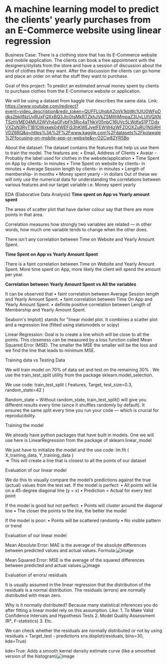 # A machine learning model to predict the clients' yearly purchases from an E-Commerce website using linear regression

Business Case: There is a clothing store that has its E-Commerce website and mobile application. The clients can book a free appointment with the designers/stylists from the store and have a session of discussion about the kind of clothes that they want. After the discussion the clients can go home and place an order on what the stuff they want to purchase.

Goal of this project: To predict an estimated annual money spent by clients to purchase clothes from the E-Commerce website or application.

We will be using a dataset from kaggle that describes the same data. Link: https://www.youtube.com/redirect?event=video_description&redir_token=QUFFLUhqbXZpVk1kbWc1UlU0WFpDdks2bkltNzUyRUxFQXxBQ3Jtc0tsMkRTZkhJVkZSMjlhMmpaZ3UyLUtVQXNTSzhVME04MUI2WVh4aGFvbFh3Rjc4aTNkV05nbC16UVc5LWdfaS1PTDdxVXZsN3RyT1B1OWxkek04WEFiS3hKWEJyelFEWW4zWFZOOXZuRU1NSjRHVDZ6RQ&q=https%3A%2F%2Fwww.kaggle.com%2Fdatasets%2Fkolawale%2Ffocusing-on-mobile-app-or-website&v=O2Cw82YR5Bo

About the dataset: The dataset contains the features that help us use them to train the model. The features are:
	• Email, Address of Clients
	• Avatar - Probably the label used for clothes in the website/application
	• Time Spent on App by clients- in minutes
	• Time Spent on website by clients-  in minutes
	• Average Session length by clients-  in minutes
	• Length of membership-  in months
	• Money spent yearly - in dollars
Out of these we will only use the numerical data for understanding the correlations between various features and our target variable i.e. Money spent yearly

EDA (Elaborative Data Analysis)
**Time spent on App vs Yearly amount spent**


The areas of scatter plot that have darker colour say that there are more points in that area.

Correlation measures how strongly two variables are related — in other words, how much one variable tends to change when the other does.

There isn't any correlation between Time on Website and Yearly Amount Spent.

**Time Spent on App vs Yearly Amount Spent**

There is a faint correlation between Time on Website and Yearly Amount Spent. More time spent on App, more likely the client will spend the amount per year.

**Correlation between Yearly Amount Spent vs All the variables**

It can be observed that 
	• faint correlation between Average Session length and Yearly Amount Spent.
	• faint correlation between Time On App and Yearly Amount Spent.
	• definite positive correlation between Length of Membership and Yearly Amount Spent.


Seaborn's lmplot() stands for "linear model plot. It combines a scatter plot and a regression line (fitted using statsmodels or scipy)

Linear Regression: Goal is to create a line which will be close to all the points. This closeness can be measured by a loss function called Mean Squared Error (MSE). The smaller the MSE the smaller will be the loss and we find the line that leads to minimum MSE.

Training data vs Testing Data

We will train model on 70% of data set and test on the remaining 30% . We use the train_test_split utility from the package sklearn.model_selection.

We use code: 
	train_test_split ( Features, Target, test_size=0.3, random_state=42 )
	
Random_state = Without random_state, train_test_split() will give you different results every time (since it shuffles randomly by default). It ensures the same split every time you run your code — which is crucial for reproducibility.

Training the model

We already have python packages that have built in models. One we will use here is LinearRegression from the package of sklearn.linear_model

We just have to initialize the model and the use code:
               lm.fit ( X_training_data, Y_training_data )   
=> This will create a line that is closest to all the points of our dataset


Evaluation of our linear model

We do this to visually compare the model’s predictions against the true (actual) values from the test set.
 If the model is perfect:
	• All points will lie on a 45-degree diagonal line (y = x)
	• Prediction = Actual for every test point
	
 If the model is good but not perfect:
	• Points will cluster around the diagonal line
	• The closer the points to the line, the better the model
	
 If the model is poor:
	• Points will be scattered randomly
	• No visible pattern or trend

Evaluation of our linear model

Mean Absolute Error: MAE is the average of the absolute differences between predicted values and actual values.
Formula:![image](https://github.com/user-attachments/assets/230717f6-bb0b-42e0-bc8f-dfe6532bd507)


Mean Squared Error: MSE is the average of the squared differences between predicted and actual values.![image](https://github.com/user-attachments/assets/8abbab6a-9b1e-4df0-85ef-65fe7f90d35a)

Evaluation of errors/ residuals

It is usually assumed in the linear regression that the distribution of the residuals is a normal distribution. The residuals (errors) are normally distributed with mean zero.

Why is it normally distributed?
Because many statistical inferences you do after fitting a linear model rely on this assumption. Like:
	1. To Make Valid Confidence Intervals and Hypothesis Tests
	2. Model Quality Assessment (R², F-statistics)
	3. Etc.

We can check whether the residuals are normally distributed or not by using 
	residuals = Target_test - predictions
	sns.displot(residuals, bins=30, kde=True)

kde=True: Adds a smooth kernel density estimate curve (like a smoothed version of the histogram)![image](https://github.com/user-attachments/assets/d85aad45-d709-47b7-868e-109787e27414)



